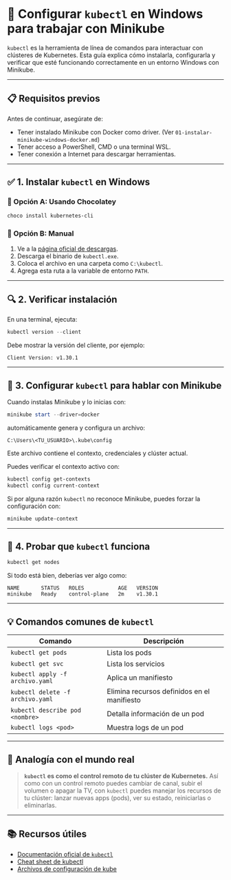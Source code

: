 # 🧩 Configurar `kubectl` en Windows para trabajar con Minikube

`kubectl` es la herramienta de línea de comandos para interactuar con clústeres de Kubernetes. Esta guía explica cómo instalarla, configurarla y verificar que esté funcionando correctamente en un entorno Windows con Minikube.

---

## 📋 Requisitos previos

Antes de continuar, asegúrate de:

- Tener instalado Minikube con Docker como driver. (Ver `01-instalar-minikube-windows-docker.md`)
- Tener acceso a PowerShell, CMD o una terminal WSL.
- Tener conexión a Internet para descargar herramientas.

---

## ✅ 1. Instalar `kubectl` en Windows

### 🔧 Opción A: Usando Chocolatey

```powershell
choco install kubernetes-cli
````

### 🧰 Opción B: Manual

1. Ve a la [página oficial de descargas](https://kubernetes.io/docs/tasks/tools/install-kubectl-windows/).
2. Descarga el binario de `kubectl.exe`.
3. Coloca el archivo en una carpeta como `C:\kubectl`.
4. Agrega esta ruta a la variable de entorno `PATH`.

---

## 🔍 2. Verificar instalación

En una terminal, ejecuta:

```powershell
kubectl version --client
```

Debe mostrar la versión del cliente, por ejemplo:

```
Client Version: v1.30.1
```

---

## 🔧 3. Configurar `kubectl` para hablar con Minikube

Cuando instalas Minikube y lo inicias con:

```powershell
minikube start --driver=docker
```

automáticamente genera y configura un archivo:

```
C:\Users\<TU_USUARIO>\.kube\config
```

Este archivo contiene el contexto, credenciales y clúster actual.

Puedes verificar el contexto activo con:

```powershell
kubectl config get-contexts
kubectl config current-context
```

Si por alguna razón `kubectl` no reconoce Minikube, puedes forzar la configuración con:

```powershell
minikube update-context
```

---

## 🧪 4. Probar que `kubectl` funciona

```powershell
kubectl get nodes
```

Si todo está bien, deberías ver algo como:

```
NAME       STATUS   ROLES           AGE   VERSION
minikube   Ready    control-plane   2m    v1.30.1
```

---

## 💡 Comandos comunes de `kubectl`

| Comando                          | Descripción                                 |
| -------------------------------- | ------------------------------------------- |
| `kubectl get pods`               | Lista los pods                              |
| `kubectl get svc`                | Lista los servicios                         |
| `kubectl apply -f archivo.yaml`  | Aplica un manifiesto                        |
| `kubectl delete -f archivo.yaml` | Elimina recursos definidos en el manifiesto |
| `kubectl describe pod <nombre>`  | Detalla información de un pod               |
| `kubectl logs <pod>`             | Muestra logs de un pod                      |

---

## 🎯 Analogía con el mundo real

> **`kubectl` es como el control remoto de tu clúster de Kubernetes.**
> Así como con un control remoto puedes cambiar de canal, subir el volumen o apagar la TV, con `kubectl` puedes manejar los recursos de tu clúster: lanzar nuevas apps (pods), ver su estado, reiniciarlas o eliminarlas.

---

## 📚 Recursos útiles

* [Documentación oficial de `kubectl`](https://kubernetes.io/docs/reference/kubectl/)
* [Cheat sheet de kubectl](https://kubernetes.io/docs/reference/kubectl/cheatsheet/)
* [Archivos de configuración de kube](https://kubernetes.io/docs/concepts/configuration/organize-cluster-access-kubeconfig/)
